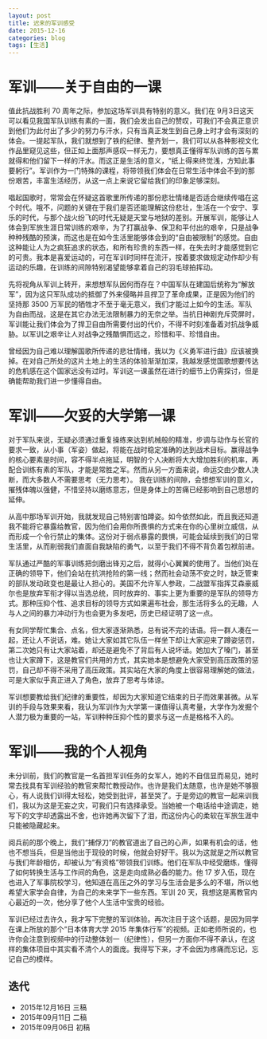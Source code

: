 ```yaml
---
layout: post
title: 迟来的军训感受
date: 2015-12-16
categories: blog
tags: [生活]
---
```

# 军训——关于自由的一课
值此抗战胜利 70 周年之际，参加这场军训具有特别的意义。我们在 9月3日这天可以看见我国军队训练有素的一面，我们会发出自己的赞叹，可我们不会真正意识到他们为此付出了多少的努力与汗水，只有当真正发生到自己身上时才会有深刻的体会。一提起军队，我们就想到了铁的纪律、整齐划一，我们可以从各种影视文化作品里窥见这些，但正如上面那声感叹一样无力，要想真正懂得军队训练的苦与累就得和他们留下一样的汗水。而这正是生活的意义，“纸上得来终觉浅，方知此事要躬行”。军训作为一门特殊的课程，将带领我们体会在日常生活中体会不到的那份艰苦，丰富生活经历，从这一点上来说它留给我们的印象足够深刻。

唱起国歌时，常常会在怀疑这首歌里所传递的那份悲壮情绪是否适合继续传唱在这个时代。哦不，问题的关键在于我们是否还能理解这份悲壮，生活在一个安宁、享乐的时代，与那个战火纷飞的时代无疑是天堂与地狱的差别。开展军训，能够让人体会到军旅生涯日常训练的艰辛，为了打赢战争、保卫和平付出的艰辛，只是战争种种残酷的预演，而这也是在如今生活里能够体会到的“自由被限制”的感觉。自由这种能让人为之疯狂追求的状态，和所有珍贵的东西一样，在失去时才能感觉到它的可贵。我本是喜爱运动的，可在军训时同样在流汗，按着要求做规定动作却少有运动的乐趣，在训练的间隙特别渴望能够拿着自己的羽毛球拍挥动。

先将视角从军训上转开，来想想军队因何而存在？中国军队在建国后统称为“解放军”，因为这只军队成功的抵御了外来侵略并且捍卫了革命成果，正是因为他们的坚持那 3500 万军民的牺牲才不至于毫无意义，我们才能过上如今的生活。军队为自由而战，这是在其它办法无法限制暴力的无奈之举。当抗日神剧充斥荧屏时，军训能让我们体会为了捍卫自由所需要付出的代价，不得不时刻准备着对抗战争威胁。以军训之艰辛让人对战争之残酷惧而远之，珍惜和平、珍惜自由。　

曾经因为自己难以理解国歌所传递的悲壮情绪，我以为《义勇军进行曲》应该被换掉。在对自己所处的这片土地上的生活的体验渐渐加深，我越发感觉国歌想要传达的危机感在这个国家远没有过时。军训这一课虽然在进行的细节上仍需探讨，但是确能帮助我们进一步懂得自由。

# 军训——欠妥的大学第一课
对于军队来说，无疑必须通过重复操练来达到机械般的精准，步调与动作与长官的要求一致，从小事（军姿）做起，将能在战时稳定准确的达到战术目标。赢得战争的核心要素是时间，容不得半点拖延，明智的个人决断将大大增加胜利的机率，再配合训练有素的军队，才能是常胜之军。然而从另一方面来说，命运交由少数人决断，而大多数人不需要思考（无力思考）。
我在训练的间隙，会想想军训的意义，摧残体魄以强健，不惜坚持以磨练意志，但是身体上的苦痛已经影响到自己思想的延伸。

从高中那场军训开始，我就发现自己特别害怕蹲姿。如今依然如此，而且我还知道我不能将它暴露给教官，因为他们会用你所畏惧的方式来在你的心里树立威信，从而形成一个令行禁止的集体。这份对于弱点暴露的畏惧，可能会延续到我们的日常生活里，从而削弱我们直面自我缺陷的勇气，以至于我们不得不背负着包袱前进。


军队通过严酷的军事训练把剑磨出锋刃之后，就得小心翼翼的使用了。当他们处在正确的领导下，他们会站在抗洪抢险的第一线；然而社会动荡不安之时，缺乏管束的部队发动政变也是最让人担心的。美国不允许军人参政，二战盟军指挥艾森豪威尔也是放弃军衔才得以当选总统，同时放弃的、事实上更为重要的是军队的领导方式。那种压抑个性、追求目标的领导方式如果遍布社会，那生活将多么的无趣，人与人之间的暴力冲动行为也会更为多发吧，历史已经证明了这一点。

有女同学帮忙集合、点名，但大家逐渐熟悉，总有说不完的话语。将一群人凑在一起，还让人不说话，难。她让大家如其它队伍一样坐下却让大家迎来了蹲姿惩罚，第二次她只有让大家站着，却还是避免不了背后有人说坏话。她加大了嗓门，甚至也让大家蹲下，这是教官们共用的方式，其实她本是想避免大家受到高压政策的惩罚，自己却不得不采用了高压政策。其实站在大家的角度上很容易理解她的做法，可是大家似乎真正进入了角色，放弃了思考与体谅。

军训想要教给我们纪律的重要性，却因为大家知道它结束的日子而效果甚微。从军训的手段与效果来看，我认为军训作为大学第一课值得认真考量，大学作为发掘个人潜力极为重要的一站，军训种种压抑个性的要求与这一点是格格不入的。

# 军训——我的个人视角
未分训前，我们的教官是一名首担军训任务的女军人，她的不自信显而易见，她时常去找具有军训经验的教官来帮忙教授动作。也许是我们太随意，也许是她不够狠心，有人说我们训得太轻松，她受到批评，甚至哭了。于是旁边的教官一起来训我们，我以为这是无妄之灾，可我们只有选择承受。当她被一个电话给中途调走，她写下的文字却透露出不舍，也许她再次留下了泪，而这份内心的柔软在军旅生涯中只能被隐藏起来。

阅兵前的那个晚上，我们“捕俘刀”的教官道出了自己的心声，如果有机会的话，他也不想当兵，但是当他出于现役的时候，他就会好好干。我以为这就是之所以教官与我们年龄相仿，却被认为“有资格”带领我们训练。他们在军队中经受磨练，懂得了如何转换生活与工作间的角色，这是走向成熟必备的能力。他 17 岁入伍，现在也进入了军事院校学习，他知道在高压之外的学习与生活会是多么的不堪，所以他希望大家学会自律，为自己的未来学下一些东西。军训 20 天，我想这是离教官内心最近的一次，他分享了他个人生活中宝贵的经验。

军训已经过去许久，我才写下完整的军训体验。再次注目于这个话题，是因为同学在课上所放的那个“日本体育大学 2015 年集体行军”的视频。正如老师所说的，也许你会注意到视频中的行动整体划一（纪律性），但另一方面你不得不承认，在这样的集体项目中其实看不清个人的面庞。我得写下来，才不会因为疼痛而忘记，忘记自己的模样。

## 迭代
* 2015年12月16日 三稿
* 2015年09月11日  二稿
* 2015年09月06日  初稿
